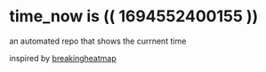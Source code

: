 # time_now is (( 1694552400155 ))

an automated repo that shows the currnent time

inspired by [breakingheatmap](https://github.com/breakingheatmap/breakingheatmap)